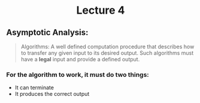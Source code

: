 <div align = "center">

# Lecture 4

</div>

## Asymptotic Analysis:

> Algorithms: A well defined computation procedure that describes how to transfer any given input to its desired output.
Such algorithms must have a **legal** input and provide a defined output.

 ### For the algorithm to work, it must do two things:
- It can terminate
- It produces the correct output

